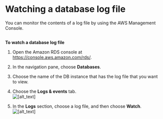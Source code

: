 # Watching a database log file<a name="USER_LogAccess.Procedural.Watching"></a>

You can monitor the contents of a log file by using the AWS Management Console\.

## <a name="USER_LogAccess.Procedural.Watching.CON"></a>

**To watch a database log file**

1. Open the Amazon RDS console at [https://console\.aws\.amazon\.com/rds/](https://console.aws.amazon.com/rds/)\.

1. In the navigation pane, choose **Databases**\.

1. Choose the name of the DB instance that has the log file that you want to view\.

1. Choose the **Logs & events** tab\.  
![\[alt_text\]](http://docs.aws.amazon.com/AmazonRDS/latest/UserGuide/images/Monitoring_logsEvents.png)

1. In the **Logs** section, choose a log file, and then choose **Watch**\.  
![\[alt_text\]](http://docs.aws.amazon.com/AmazonRDS/latest/UserGuide/images/Monitoring_LogsEvents_watch.png)